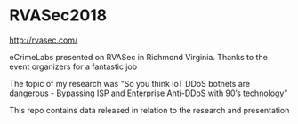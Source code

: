 # RVASec2018
http://rvasec.com/

eCrimeLabs presented on RVASec in Richmond Virginia. Thanks to the event organizers for a fantastic job

The topic of my research was "So you think IoT DDoS botnets are dangerous - Bypassing ISP and Enterprise Anti-DDoS with 90’s technology"

This repo contains data released in relation to the research and presentation
